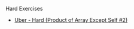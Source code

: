 Hard Exercises

- [Uber - Hard (Product of Array Except Self #2)](https://github.com/brunofaria27/daily-coding-problem/blob/main/Hard/uber-product-of-array-except-self.py)